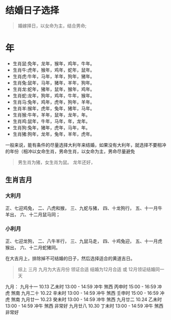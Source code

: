 # 结婚日子选择


> 婚嫁择日，以女命为主，结合男命;
 

# 年

* 生肖鼠:免年，龙年，猴年，鸡年，牛年。
* 生肖牛:虎年，猴年，鸡年，蛇年，鼠年。
* 生肖虎:牛年，马年，羊年，狗年，猪年。
* 生肖兔:鼠年，马年，猪年，羊年，狗年。
* 生肖龙:蛇年，猪年，鼠年，猴年，鸡年。
* 生肖蛇:龙年，狗年，鸡年，牛年，猴年。
* 生肖马:兔年，鸡年，虎年，狗年，羊年。
* 生肖羊:猴年，虎年，兔年，猪年，马年。
* 生肖猴:牛年，羊年，鼠年，龙年，年。
* 生肖鸡:鼠年，牛年，马年，年，龙年。
* 生肖狗:兔年，猪年，虎年，马年，年。
* 生肖猪:狗年，龙年，兔年，羊年，虎年。


一般来说，能有条件的尽量选择大利年来结婚，如果没有大利年，就选择不要相冲的年份（相冲以女命生肖，男命生肖，以女命为主，男命尽量避免

> 男生肖为猪，女生肖为鼠。 龙年还好，

## 生肖吉月



### 大利月 
正、七迎鸡兔，
二、八虎和猴，
三、九蛇与猪，
四、十龙狗行，
五、十一月牛羊出，
六、十二月鼠马同；

### 小利月 

正、七迎龙狗，
二、八牛羊行，
三、九鼠马走，
四、十鸡兔迎，
五、十一月虎猴出，
六、十二月蛇猪同。

 
在大吉月上，排除掉不可结婚的日子，然后选择适合的黄道吉日。

> 综上 三月 九月为大吉月份 领证合适 结婚为12月合适 或 12月领证结婚同一天 

九月：
九月十一 10.13  乙未时 13:00 - 14:59 冲牛 煞西  丙申时 15:00 - 16:59 冲虎 煞南 
九月二十 10.22 辛未时 13:00 - 14:59 冲牛 煞西 壬申时 15:00 - 16:59 冲虎 煞南
九月廿一 10.23  癸未时 13:00 - 14:59 冲牛 煞西
九月廿二 10.24 乙未时 13:00 - 14:59 冲牛 煞西 非常好
九月廿八 10.30 丁未时 13:00 - 14:59 冲牛 煞西 非常好






